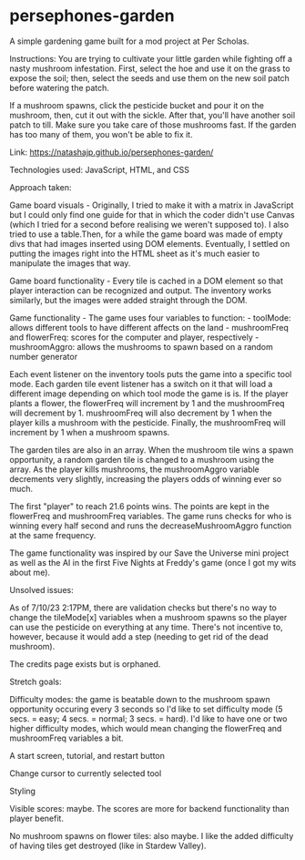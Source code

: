 # persephones-garden
A simple gardening game built for a mod project at Per Scholas.

Instructions: You are trying to cultivate your little garden while fighting off a nasty mushroom infestation. First, select the hoe and use it on the grass to expose the soil; then, select the seeds and use them on the new soil patch before watering the patch.

If a mushroom spawns, click the pesticide bucket and pour it on the mushroom, then, cut it out with the sickle. After that, you'll have another soil patch to till. Make sure you take care of those mushrooms fast. If the garden has too many of them, you won't be able to fix it.

Link: https://natashajp.github.io/persephones-garden/

Technologies used: JavaScript, HTML, and CSS

Approach taken: 

Game board visuals - Originally, I tried to make it with a matrix in JavaScript but I could only find one guide for that in which the coder didn't use Canvas (which I tried for a second before realising we weren't supposed to). I also tried to use a table.Then, for a while the game board was made of empty divs that had images inserted using DOM elements. Eventually, I settled on putting the images right into the HTML sheet as it's much easier to manipulate the images that way.

Game board functionality - Every tile is cached in a DOM element so that player interaction can be recognized and output. The inventory works similarly, but the images were added straight through the DOM.

Game functionality - The game uses four variables to function:
    - toolMode: allows different tools to have different affects on the land
    - mushroomFreq and flowerFreq: scores for the computer and player, respectively
    - mushroomAggro: allows the mushrooms to spawn based on a random number generator

Each event listener on the inventory tools puts the game into a specific tool mode. Each garden tile event listener has a switch on it that will load a different image depending on which tool mode the game is is. If the player plants a flower, the flowerFreq will increment by 1 and the mushroomFreq will decrement by 1. mushroomFreq will also decrement by 1 when the player kills a mushroom with the pesticide. Finally, the mushroomFreq will increment by 1 when a mushroom spawns.

The garden tiles are also in an array. When the mushroom tile wins a spawn opportunity, a random garden tile is changed to a mushroom using the array. As the player kills mushrooms, the mushroomAggro variable decrements very slightly, increasing the players odds of winning ever so much.

The first "player" to reach 21.6 points wins. The points are kept in the flowerFreq and mushroomFreq variables. The game runs checks for who is winning every half second and runs the decreaseMushroomAggro function at the same frequency.

The game functionality was inspired by our Save the Universe mini project as well as the AI in the first Five Nights at Freddy's game (once I got my wits about me).

Unsolved issues:

As of 7/10/23 2:17PM, there are validation checks but there's no way to change the tileMode[x] variables when a mushroom spawns so the player can use the pesticide on everything at any time. There's not incentive to, however, because it would add a step (needing to get rid of the dead mushroom).

The credits page exists but is orphaned.

Stretch goals:

Difficulty modes: the game is beatable down to the mushroom spawn opportunity occuring every 3 seconds so I'd like to set difficulty mode (5 secs. = easy; 4 secs. = normal; 3 secs. = hard). I'd like to have one or two higher difficulty modes, which would mean changing the flowerFreq and mushroomFreq variables a bit.

A start screen, tutorial, and restart button

Change cursor to currently selected tool

Styling

Visible scores: maybe. The scores are more for backend functionality than player benefit.

No mushroom spawns on flower tiles: also maybe. I like the added difficulty of having tiles get destroyed (like in Stardew Valley).